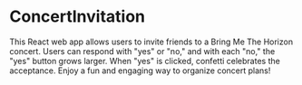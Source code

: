 # ConcertInvitation
This React web app allows users to invite friends to a Bring Me The Horizon concert. Users can respond with "yes" or "no," and with each "no," the "yes" button grows larger. When "yes" is clicked, confetti celebrates the acceptance. Enjoy a fun and engaging way to organize concert plans!
